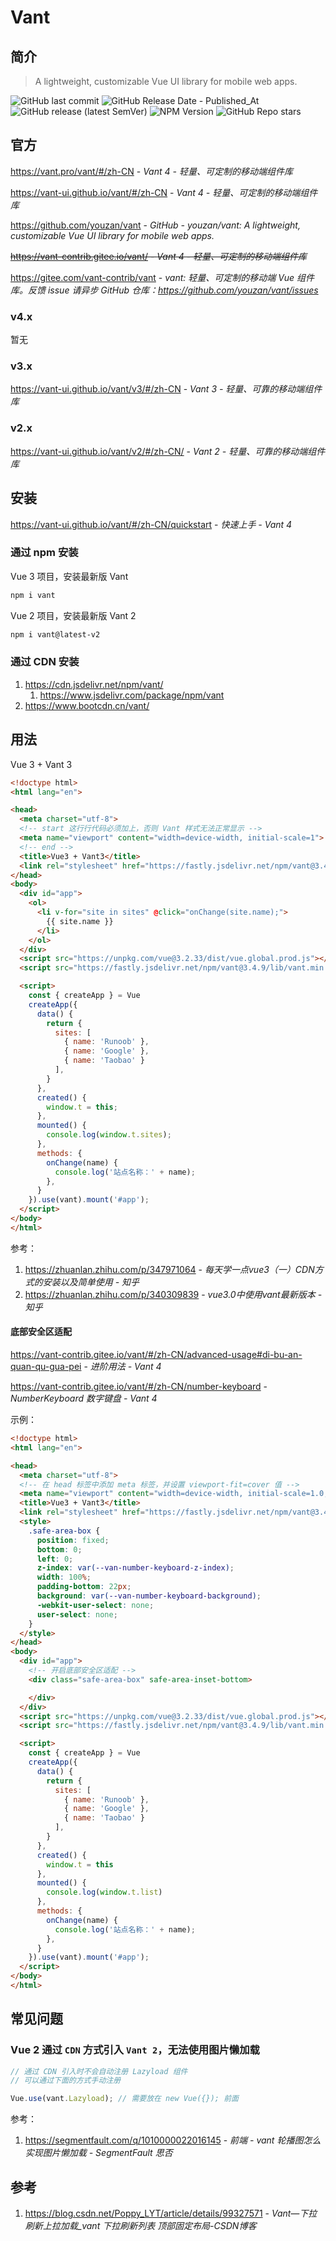 # Vant

## 简介

> A lightweight, customizable Vue UI library for mobile web apps.

![GitHub last commit](https://badgen.net/github/last-commit/youzan/vant?icon=github&color=blue)
![GitHub Release Date - Published_At](https://img.shields.io/github/release-date/youzan/vant?display_date=published_at&logo=github)
![GitHub release (latest SemVer)](https://img.shields.io/github/v/release/youzan/vant?logo=github)
![NPM Version](https://img.shields.io/npm/v/vant?logo=npm)
![GitHub Repo stars](https://img.shields.io/github/stars/youzan/vant?style=social)

## 官方

https://vant.pro/vant/#/zh-CN - *Vant 4 - 轻量、可定制的移动端组件库*

https://vant-ui.github.io/vant/#/zh-CN - *Vant 4 - 轻量、可定制的移动端组件库*

https://github.com/youzan/vant - *GitHub - youzan/vant: A lightweight, customizable Vue UI library for mobile web apps.*

~~https://vant-contrib.gitee.io/vant/ - *Vant 4 - 轻量、可定制的移动端组件库*~~

https://gitee.com/vant-contrib/vant - *vant: 轻量、可定制的移动端 Vue 组件库。反馈 issue 请异步 GitHub 仓库：https://github.com/youzan/vant/issues*

### v4.x

暂无

### v3.x

https://vant-ui.github.io/vant/v3/#/zh-CN - *Vant 3 - 轻量、可靠的移动端组件库*

### v2.x

https://vant-ui.github.io/vant/v2/#/zh-CN/ - *Vant 2 - 轻量、可靠的移动端组件库*

## 安装

https://vant-ui.github.io/vant/#/zh-CN/quickstart - *快速上手 - Vant 4*

### 通过 npm 安装

Vue 3 项目，安装最新版 Vant

```bash
npm i vant
```

Vue 2 项目，安装最新版 Vant 2

```bash
npm i vant@latest-v2
```

### 通过 CDN 安装

1. https://cdn.jsdelivr.net/npm/vant/
    1. https://www.jsdelivr.com/package/npm/vant
2. https://www.bootcdn.cn/vant/

## 用法

Vue 3 + Vant 3

```html
<!doctype html>
<html lang="en">

<head>
  <meta charset="utf-8">
  <!-- start 这行行代码必须加上，否则 Vant 样式无法正常显示 -->
  <meta name="viewport" content="width=device-width, initial-scale=1">
  <!-- end -->
  <title>Vue3 + Vant3</title>
  <link rel="stylesheet" href="https://fastly.jsdelivr.net/npm/vant@3.4.9/lib/index.css" />
</head>
<body>
  <div id="app">
    <ol>
      <li v-for="site in sites" @click="onChange(site.name);">
        {{ site.name }}
      </li>
    </ol>
  </div>
  <script src="https://unpkg.com/vue@3.2.33/dist/vue.global.prod.js"></script>
  <script src="https://fastly.jsdelivr.net/npm/vant@3.4.9/lib/vant.min.js"></script>

  <script>
    const { createApp } = Vue
    createApp({
      data() {
        return {
          sites: [
            { name: 'Runoob' },
            { name: 'Google' },
            { name: 'Taobao' }
          ],
        }
      },
      created() {
        window.t = this;
      },
      mounted() {
        console.log(window.t.sites);
      },
      methods: {
        onChange(name) {
          console.log('站点名称：' + name);
        },
      }
    }).use(vant).mount('#app');
  </script>
</body>
</html>
```

参考：

1. https://zhuanlan.zhihu.com/p/347971064 - *每天学一点vue3（一）CDN方式的安装以及简单使用 - 知乎*
2. https://zhuanlan.zhihu.com/p/340309839 - *vue3.0中使用vant最新版本 - 知乎*

#### 底部安全区适配

https://vant-contrib.gitee.io/vant/#/zh-CN/advanced-usage#di-bu-an-quan-qu-gua-pei - *进阶用法 - Vant 4*

https://vant-contrib.gitee.io/vant/#/zh-CN/number-keyboard - *NumberKeyboard 数字键盘 - Vant 4*

示例：

```html
<!doctype html>
<html lang="en">

<head>
  <meta charset="utf-8">
  <!-- 在 head 标签中添加 meta 标签，并设置 viewport-fit=cover 值 -->
  <meta name="viewport" content="width=device-width, initial-scale=1.0, maximum-scale=1.0, minimum-scale=1.0, viewport-fit=cover" />
  <title>Vue3 + Vant3</title>
  <link rel="stylesheet" href="https://fastly.jsdelivr.net/npm/vant@3.4.9/lib/index.css" />
  <style>
    .safe-area-box {
      position: fixed;
      bottom: 0;
      left: 0;
      z-index: var(--van-number-keyboard-z-index);
      width: 100%;
      padding-bottom: 22px;
      background: var(--van-number-keyboard-background);
      -webkit-user-select: none;
      user-select: none;
    }
  </style>
</head>
<body>
  <div id="app">
    <!-- 开启底部安全区适配 -->
    <div class="safe-area-box" safe-area-inset-bottom>

    </div>
  </div>
  <script src="https://unpkg.com/vue@3.2.33/dist/vue.global.prod.js"></script>
  <script src="https://fastly.jsdelivr.net/npm/vant@3.4.9/lib/vant.min.js"></script>

  <script>
    const { createApp } = Vue
    createApp({
      data() {
        return {
          sites: [
            { name: 'Runoob' },
            { name: 'Google' },
            { name: 'Taobao' }
          ],
        }
      },
      created() {
        window.t = this
      },
      mounted() {
        console.log(window.t.list)
      },
      methods: {
        onChange(name) {
          console.log('站点名称：' + name);
        },
      }
    }).use(vant).mount('#app');
  </script>
</body>
</html>
```

## 常见问题

### Vue 2 通过 `CDN` 方式引入 `Vant 2`，无法使用图片懒加载

```javascript
// 通过 CDN 引入时不会自动注册 Lazyload 组件
// 可以通过下面的方式手动注册

Vue.use(vant.Lazyload); // 需要放在 new Vue({}); 前面
```

参考：

1. https://segmentfault.com/q/1010000022016145 - *前端 - vant 轮播图怎么实现图片懒加载 - SegmentFault 思否*

## 参考

1. https://blog.csdn.net/Poppy_LYT/article/details/99327571 - *Vant—下拉刷新上拉加载_vant 下拉刷新列表 顶部固定布局-CSDN博客*
